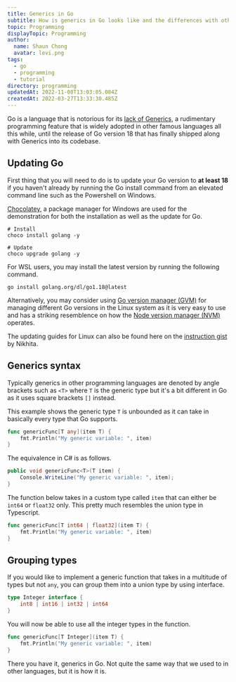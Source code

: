 ```yaml
---
title: Generics in Go
subtitle: How is generics in Go looks like and the differences with others
topic: Programming
displayTopic: Programming
author:
  name: Shaun Chong
  avatar: levi.png
tags:
  - go
  - programming
  - tutorial
directory: programming
updatedAt: 2022-11-08T13:03:05.084Z
createdAt: 2022-03-27T13:33:30.485Z
---
```


Go is a language that is notorious for its [lack of Generics](https://medium.com/hackernoon/why-go-doesnt-have-generics-b40ef9e69833), a rudimentary programming feature that is widely adopted in other famous languages all this while, until the release of Go version 18 that has finally shipped along with Generics into its codebase.

## Updating Go

First thing that you will need to do is to update your Go version to **at least 18** if you haven't already by running the Go install command from an elevated command line such as the Powershell on Windows.

[Chocolatey](https://chocolatey.org/), a package manager for Windows are used for the demonstration for both the installation as well as the update for Go.

```
# Install
choco install golang -y

# Update
choco upgrade golang -y
```

For WSL users, you may install the latest version by running the following command.

```
go install golang.org/dl/go1.18@latest
```

Alternatively, you may consider using [Go version manager (GVM)](https://github.com/moovweb/gvm) for managing different Go versions in the Linux system as it is very easy to use and has a striking resemblence on how the [Node version manager (NVM)](https://github.com/nvm-sh/nvm) operates.

The updating guides for Linux can also be found here on the [instruction gist](https://gist.github.com/nikhita/432436d570b89cab172dcf2894465753) by Nikhita.

## Generics syntax

Typically generics in other programming languages are denoted by angle brackets such as `<T>` where `T` is the generic type but it's a bit different in Go as it uses square brackets `[]` instead.

This example shows the generic type `T` is unbounded as it can take in basically every type that Go supports.

```go
func genericFunc[T any](item T) {
    fmt.Println("My generic variable: ", item)
}
```

The equivalence in C# is as follows.

```cs
public void genericFunc<T>(T item) {
    Console.WriteLine("My generic variable: ", item);
}
```

The function below takes in a custom type called `item` that can either be `int64` or `float32` only. This pretty much resembles the union type in Typescript.

```go
func genericFunc[T int64 | float32](item T) {
    fmt.Println("My generic variable: ", item)
}
```

## Grouping types

If you would like to implement a generic function that takes in a multitude of types but not `any`, you can group them into a union type by using interface.

```go
type Integer interface {
    int8 | int16 | int32 | int64
}
```

You will now be able to use all the integer types in the function.

```go
func genericFunc[T Integer](item T) {
    fmt.Println("My generic variable: ", item)
}
```

There you have it, generics in Go. Not quite the same way that we used to in other languages, but it is how it is.
